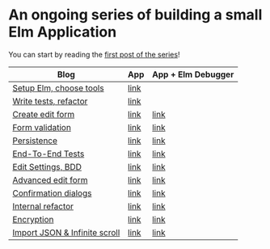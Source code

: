 # An ongoing series of building a small Elm Application

You can start by reading the [first post of the series](https://blog.mrbelloc.dev/posts/trying-out-elm-1/)!

| Blog                                                                                | App                                                     | App + Elm Debugger                                            |
| ----------------------------------------------------------------------------------- | ------------------------------------------------------- | ------------------------------------------------------------- |
| [Setup Elm, choose tools](https://blog.mrbelloc.dev/posts/trying-out-elm-1/)        | [link](https://pablolb.github.io/elm-expenses/part-1/)  |                                                               |
| [Write tests, refactor](https://blog.mrbelloc.dev/posts/trying-out-elm-2/)          | [link](https://pablolb.github.io/elm-expenses/part-2/)  |                                                               |
| [Create edit form](https://blog.mrbelloc.dev/posts/trying-out-elm-3/)               | [link](https://pablolb.github.io/elm-expenses/part-3/)  | [link](https://pablolb.github.io/elm-expenses/part-3-debug/)  |
| [Form validation](https://blog.mrbelloc.dev/posts/trying-out-elm-4/)                | [link](https://pablolb.github.io/elm-expenses/part-4/)  | [link](https://pablolb.github.io/elm-expenses/part-4-debug/)  |
| [Persistence](https://blog.mrbelloc.dev/posts/trying-out-elm-5/)                    | [link](https://pablolb.github.io/elm-expenses/part-5/)  | [link](https://pablolb.github.io/elm-expenses/part-5-debug/)  |
| [End-To-End Tests](https://blog.mrbelloc.dev/posts/trying-out-elm-6/)               | [link](https://pablolb.github.io/elm-expenses/part-6/)  | [link](https://pablolb.github.io/elm-expenses/part-6-debug/)  |
| [Edit Settings, BDD](https://blog.mrbelloc.dev/posts/trying-out-elm-7/)             | [link](https://pablolb.github.io/elm-expenses/part-7/)  | [link](https://pablolb.github.io/elm-expenses/part-7-debug/)  |
| [Advanced edit form](https://blog.mrbelloc.dev/posts/trying-out-elm-8/)             | [link](https://pablolb.github.io/elm-expenses/part-8/)  | [link](https://pablolb.github.io/elm-expenses/part-8-debug/)  |
| [Confirmation dialogs](https://blog.mrbelloc.dev/posts/trying-out-elm-9/)           | [link](https://pablolb.github.io/elm-expenses/part-9/)  | [link](https://pablolb.github.io/elm-expenses/part-9-debug/)  |
| [Internal refactor](https://blog.mrbelloc.dev/posts/trying-out-elm-10/)             | [link](https://pablolb.github.io/elm-expenses/part-10/) | [link](https://pablolb.github.io/elm-expenses/part-10-debug/) |
| [Encryption](https://blog.mrbelloc.dev/posts/trying-out-elm-11/)                    | [link](https://pablolb.github.io/elm-expenses/part-11/) | [link](https://pablolb.github.io/elm-expenses/part-11-debug/) |
| [Import JSON & Infinite scroll](https://blog.mrbelloc.dev/posts/trying-out-elm-12/) | [link](https://pablolb.github.io/elm-expenses/part-12/) | [link](https://pablolb.github.io/elm-expenses/part-12-debug/) |
